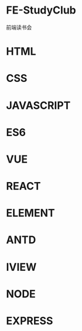 <!--
 * @Company: Smart Sfabric
 * @Descripttion: 
 * @version: V1.0.0
 * @Author: Red.zhang
 * @Date: 2020-09-02 08:36:22
 * @LastEditors: Red.zhang
 * @LastEditTime: 2020-09-02 08:39:30
-->
# FE-StudyClub
前端读书会


# HTML

# CSS

# JAVASCRIPT

# ES6

# VUE

# REACT

# ELEMENT

# ANTD

# IVIEW

# NODE

# EXPRESS
